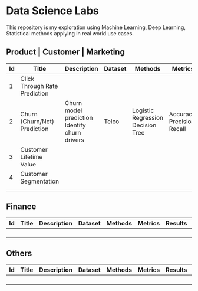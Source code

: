 # Data Science Labs

This repository is my exploration using Machine Learning, Deep Learning, Statistical methods applying in real world use cases. 

## Product | Customer | Marketing

| **Id** | **Title** | **Description** | **Dataset** | **Methods** | **Metrics** | **Results** | **Note** |
|---|---|---|---|---|---|---|---|
| 1 | Click Through Rate Prediction |  |  |  |  |  |  |
| 2 | Churn (Churn/Not) Prediction | Churn model prediction Identify churn drivers | Telco | Logistic Regression Decision Tree | Accuracy, Precision, Recall  |  |  |
| 3 | Customer Lifetime Value |  |  |  |  |  |  |
| 4 | Customer Segmentation |  |  |  |  |  |  |
|  |  |  |  |  |  |  |  |
|  |  |  |  |  |  |  |  |

## Finance
| **Id** | **Title**                     | **Description** | **Dataset** | **Methods** | **Metrics** | **Results** | **Note** |
|--------|-------------------------------|-----------------|-------------|-------------|-------------|-------------|----------|
|        |                               |                 |             |             |             |             |          |
|        |                               |                 |             |             |             |             |          |
|        |                               |                 |             |             |             |             |          |
|        |                               |                 |             |             |             |             |          |

## Others
| **Id** | **Title**                     | **Description** | **Dataset** | **Methods** | **Metrics** | **Results** | **Note** |
|--------|-------------------------------|-----------------|-------------|-------------|-------------|-------------|----------|
|        |                               |                 |             |             |             |             |          |
|        |                               |                 |             |             |             |             |          |
|        |                               |                 |             |             |             |             |          |
|        |                               |                 |             |             |             |             |          |
